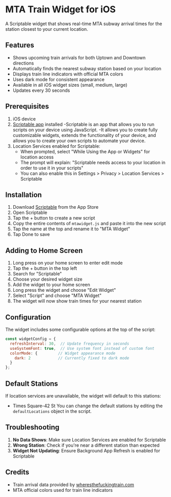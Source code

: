 # MTA Train Widget for iOS

A Scriptable widget that shows real-time MTA subway arrival times for the station closest to your current location.

## Features

- Shows upcoming train arrivals for both Uptown and Downtown directions
- Automatically finds the nearest subway station based on your location
- Displays train line indicators with official MTA colors
- Uses dark mode for consistent appearance
- Available in all iOS widget sizes (small, medium, large)
- Updates every 30 seconds

## Prerequisites

1. iOS device
2. [Scriptable app](https://apps.apple.com/us/app/scriptable/id1405459188) installed
    -Scriptable is an app that allows you to run scripts on your device using JavaScript. 
    -It allows you to create fully customizable widgets, extends the functionality of your device, and allows you to create your own scripts to automate your device.
3. Location Services enabled for Scriptable:
   - When prompted, select "While Using the App or Widgets" for location access
   - The prompt will explain: "Scriptable needs access to your location in order to use it in your scripts"
   - You can also enable this in Settings > Privacy > Location Services > Scriptable

## Installation

1. Download [Scriptable](https://apps.apple.com/us/app/scriptable/id1405459188) from the App Store
2. Open Scriptable
3. Tap the + button to create a new script
4. Copy the entire contents of `mtawidget.js` and paste it into the new script
5. Tap the name at the top and rename it to "MTA Widget"
6. Tap Done to save

## Adding to Home Screen

1. Long press on your home screen to enter edit mode
2. Tap the + button in the top left
3. Search for "Scriptable"
4. Choose your desired widget size
5. Add the widget to your home screen
6. Long press the widget and choose "Edit Widget"
7. Select "Script" and choose "MTA Widget"
8. The widget will now show train times for your nearest station

## Configuration

The widget includes some configurable options at the top of the script:

```javascript
const widgetConfig = {
  refreshInterval: 30,  // Update frequency in seconds
  useSystemFont: true,  // Use system font instead of custom font
  colorMode: {         // Widget appearance mode
    dark: 2            // Currently fixed to dark mode
  }
};
```

## Default Stations

If location services are unavailable, the widget will default to this stations:
- Times Square-42 St
You can change the default stations by editing the `defaultLocations` object in the script.

## Troubleshooting

1. **No Data Shows**: Make sure Location Services are enabled for Scriptable
2. **Wrong Station**: Check if you're near a different station than expected
3. **Widget Not Updating**: Ensure Background App Refresh is enabled for Scriptable

## Credits

- Train arrival data provided by [wheresthefuckingtrain.com](https://wheresthefuckingtrain.com)
- MTA official colors used for train line indicators 